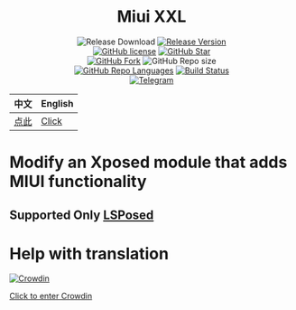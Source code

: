 <div align="center">

# Miui XXL

![Release Download](https://img.shields.io/github/downloads/Wine-Network/Miui_XXL/total?style=flat-square)
[![Release Version](https://img.shields.io/github/v/release/Wine-Network/Miui_XXL?style=flat-square)](https://github.com/xiaowine/Miui_XXL/releases/latest)  
[![GitHub license](https://img.shields.io/github/license/Wine-Network/Miui_XXL?style=flat-square)](LICENSE)
[![GitHub Star](https://img.shields.io/github/stars/Wine-Network/Miui_XXL?style=flat-square)](https://github.com/Wine-Network/Miui_XXL/stargazers)  
[![GitHub Fork](https://img.shields.io/github/forks/Wine-Network/Miui_XXL?style=flat-square)](https://github.com/Wine-Network/Miui_XXL/network/members)
![GitHub Repo size](https://img.shields.io/github/repo-size/Wine-Network/Miui_XXL?style=flat-square&color=3cb371)  
[![GitHub Repo Languages](https://img.shields.io/github/languages/top/Wine-Network/Miui_XXL?style=flat-square)](https://github.com/xiaowine/Miui_XXL/search?l=java)
[![Build Status](https://img.shields.io/endpoint.svg?url=https://actions-badge.atrox.dev/Wine-Network/Miui_XXL/badge?ref=main&style=flat)](https://actions-badge.atrox.dev/Wine-Network/Miui_XXL/goto?ref=main)  
[![Telegram](https://img.shields.io/badge/Telegram-Miui_XXL-blue.svg?style=flat-square&color=12b7f5)](https://t.me/Miui_XXL)

| 中文               | English                |
|------------------|------------------------|
| [点此](/README.md) | [Click](/README_EN.md) |


</div>

# Modify an Xposed module that adds MIUI functionality

## Supported Only [LSPosed](https://github.com/Lsposed/Lsposed)

# Help with translation

[![Crowdin](https://badges.crowdin.net/miuixxl/localized.svg)](https://crowdin.com/project/miuixxl)

[Click to enter Crowdin](https://crowdin.com/project/miuixxl)
